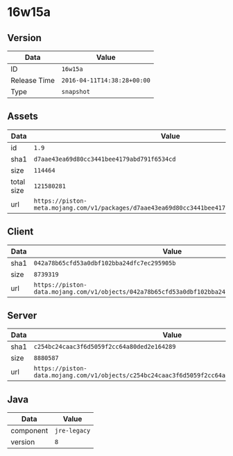 # 16w15a

## Version

|**Data**        | **Value**                 |
|----------------|-------------------------|
| ID   | ```16w15a```   |
| Release Time   | ```2016-04-11T14:38:28+00:00```   |
| Type   | ```snapshot```   |

## Assets

|**Data**        | **Value**                 |
|----------------|-------------------------|
| id   | ```1.9```   |
| sha1   | ```d7aae43ea69d80cc3441bee4179abd791f6534cd```   |
| size   | ```114464```   |
| total size  | ```121580281```  |
| url       | ```https://piston-meta.mojang.com/v1/packages/d7aae43ea69d80cc3441bee4179abd791f6534cd/1.9.json``` |

## Client

|**Data**        | **Value**                 |
|----------------|-------------------------|
| sha1   | ```042a78b65cfd53a0dbf102bba24dfc7ec295905b```   |
| size   | ```8739319```   |
| url       | ```https://piston-data.mojang.com/v1/objects/042a78b65cfd53a0dbf102bba24dfc7ec295905b/client.jar``` |

## Server

|**Data**        | **Value**                 |
|----------------|-------------------------|
| sha1   | ```c254bc24caac3f6d5059f2cc64a80ded2e164289```   |
| size   | ```8880587```   |
| url       | ```https://piston-data.mojang.com/v1/objects/c254bc24caac3f6d5059f2cc64a80ded2e164289/server.jar``` |

## Java

|**Data**        | **Value**                 |
|----------------|-------------------------|
| component   | ```jre-legacy```   |
| version   | ```8```   |